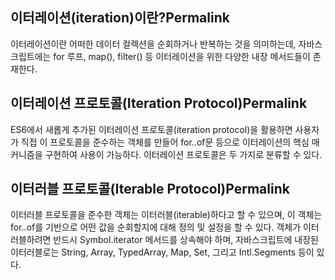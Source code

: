 ## 이터레이션(iteration)이란?Permalink

이터레이션이란 어떠한 데이터 컬렉션을 순회하거나 반복하는 것을 의미하는데, 자바스크립트에는 for 루프, map(), filter() 등 이터레이션을 위한 다양한 내장 메서드들이 존재한다.

## 이터레이션 프로토콜(Iteration Protocol)Permalink

ES6에서 새롭게 추가된 이터레이션 프로토콜(iteration protocol)을 활용하면 사용자가 직접 이 프로토콜을 준수하는 객체를 만들어 for..of문 등으로 이터레이션의 핵심 매커니즘을 구현하여 사용이 가능하다. 이터레이션 프로토콜은 두 가지로 분류할 수 있다.

## 이터러블 프로토콜(Iterable Protocol)Permalink

이터러블 프로토콜을 준수한 객체는 이터러블(iterable)하다고 할 수 있으며, 이 객체는 for..of를 기반으로 어떤 값을 순회할지에 대해 정의 및 설정을 할 수 있다. 객체가 이터러블하려면 반드시 Symbol.iterator 메서드를 상속해야 하며, 자바스크립트에 내장된 이터러블로는 String, Array, TypedArray, Map, Set, 그리고 Intl.Segments 등이 있다.

